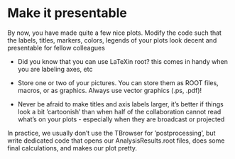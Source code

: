 # Make it presentable

By now, you have made quite a few nice plots. Modify the code such that the labels, titles, markers, colors, legends of your plots look decent and presentable for fellow colleagues

* Did you know that you can use LaTeXin root? this comes in handy when you are labeling axes, etc

* Store one or two of your pictures. You can store them as ROOT files, macros, or as graphics. Always use vector graphics (.ps, .pdf)!

* Never be afraid to make titles and axis labels larger, it’s better if things look a bit ’cartoonish’ than when half of the collaboration cannot read what’s on your plots - especially when they are broadcast or projected

In practice, we usually don’t use the TBrowser for ’postprocessing’, but write dedicated code that opens our AnalysisResults.root files, does some final calculations, and makes our plot pretty.